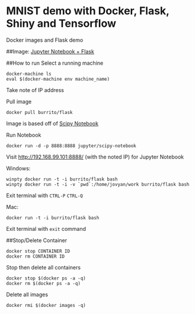 # MNIST demo with Docker, Flask, Shiny and Tensorflow
Docker images and Flask demo

##Image:
[Jupyter Notebook + Flask](https://hub.docker.com/r/burrito/flask/)

##How to run
Select a running machine
```
docker-machine ls
eval $(docker-machine env machine_name)
```
Take note of IP address

Pull image
```
docker pull burrito/flask
```
Image is based off of [Scipy Notebook](https://github.com/jupyter/docker-stacks/tree/master/scipy-notebook)

Run Notebook
```
docker run -d -p 8888:8888 jupyter/scipy-notebook
```
Visit <http://192.168.99.101:8888/> (with the noted IP) for Jupyter Notebook

Windows:
```
winpty docker run -t -i burrito/flask bash
winpty docker run -t -i -v `pwd`:/home/jovyan/work burrito/flask bash
```
Exit terminal with `CTRL-P` `CTRL-Q` 

Mac:
```
docker run -t -i burrito/flask bash
```
Exit terminal with `exit` command

##Stop/Delete Container

```
docker stop CONTAINER ID
docker rm CONTAINER ID
```

Stop then delete all containers
```
docker stop $(docker ps -a -q)
docker rm $(docker ps -a -q)
```
Delete all images
```
docker rmi $(docker images -q)
```